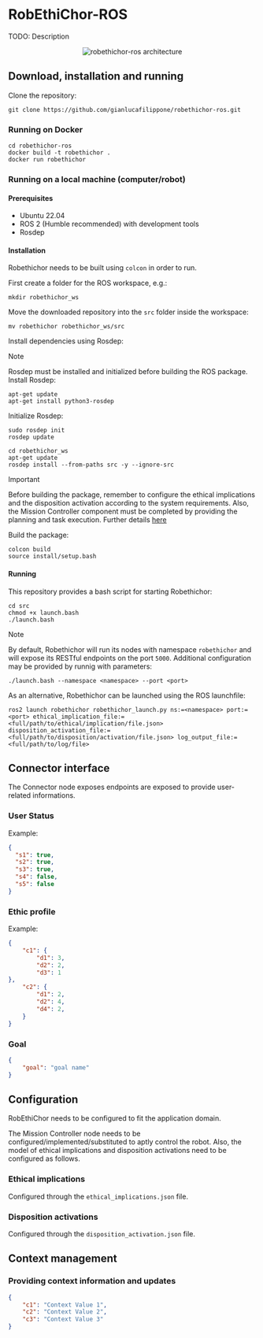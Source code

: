 # RobEthiChor-ROS

TODO: Description

<p align="center">
  <img src="docs/ros_implementation.png" alt="robethichor-ros architecture">
</p>

## Download, installation and running
Clone the repository:
```
git clone https://github.com/gianlucafilippone/robethichor-ros.git
```

### Running on Docker
```
cd robethichor-ros
docker build -t robethichor .
docker run robethichor
```

### Running on a local machine (computer/robot)
#### Prerequisites
- Ubuntu 22.04
- ROS 2 (Humble recommended) with development tools
- Rosdep

#### Installation
Robethichor needs to be built using `colcon` in order to run.

First create a folder for the ROS workspace, e.g.:
```
mkdir robethichor_ws
```

Move the downloaded repository into the `src` folder inside the workspace:

```
mv robethichor robethichor_ws/src
```

Install dependencies using Rosdep:
> [!NOTE]
> Rosdep must be installed and initialized before building the ROS package.
> Install Rosdep:
> ```
> apt-get update
> apt-get install python3-rosdep
> ```
>
> Initialize Rosdep:
> ```
> sudo rosdep init
> rosdep update
> ```

```
cd robethichor_ws
apt-get update
rosdep install --from-paths src -y --ignore-src
```

> [!IMPORTANT]
> Before building the package, remember to configure the ethical implications and the disposition activation according to the system requirements. Also, the Mission Controller component must be completed by providing the planning and task execution. Further details [here](#configuration)

Build the package:
```
colcon build
source install/setup.bash
```

#### Running
This repository provides a bash script for starting Robethichor:
```
cd src
chmod +x launch.bash
./launch.bash
```

> [!NOTE]
> By default, Robethichor will run its nodes with namespace `robethichor` and will expose its RESTful endpoints on the port `5000`. Additional configuration may be provided by runnig with parameters:
> ```
> ./launch.bash --namespace <namespace> --port <port>
> ```

As an alternative, Robethichor can be launched using the ROS launchfile:
```
ros2 launch robethichor robethichor_launch.py ns:=<namespace> port:=<port> ethical_implication_file:=<full/path/to/ethical/implication/file.json> disposition_activation_file:=<full/path/to/disposition/activation/file.json> log_output_file:=<full/path/to/log/file>
```

## Connector interface
The Connector node exposes endpoints are exposed to provide user-related informations.

### User Status
Example:

```json
{
  "s1": true,
  "s2": true,
  "s3": true,
  "s4": false,
  "s5": false
}
```

### Ethic profile
Example:

```json
{
    "c1": {
        "d1": 3,
        "d2": 2,
        "d3": 1
},
    "c2": {
        "d1": 2,
        "d2": 4,
        "d4": 2,
    }
}
```

### Goal
```json
{
    "goal": "goal name"
}
```

## Configuration
RobEthiChor needs to be configured to fit the application domain.

The Mission Controller node needs to be configured/implemented/substituted to aptly control the robot.
Also, the model of ethical implications and disposition activations need to be configured as follows.

### Ethical implications
Configured through the `ethical_implications.json` file.

### Disposition activations
Configured through the `disposition_activation.json` file.

## Context management
### Providing context information and updates
```json
{
    "c1": "Context Value 1",
    "c2": "Context Value 2",
    "c3": "Context Value 3"
}
```
